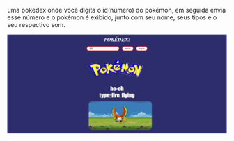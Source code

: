uma pokedex onde você digita o id(número) do pokémon, em seguida envia esse número e o pokémon é exibido, junto com seu nome, seus tipos e o seu respectivo som.



![screenshot da pokedex](https://github.com/AlanLK22/pokedex/blob/main/img/screenshot.jpeg)
